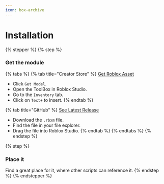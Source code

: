 ```yaml
---
icon: box-archive
---
```


# Installation

{% stepper %}
{% step %}
### Get the module

{% tabs %}
{% tab title="Creator Store" %}
<a href="https://create.roblox.com/store/asset/138658986432597" class="button primary">Get Roblox Asset</a>

* Click `Get Model`.
* Open the ToolBox in Roblox Studio.
* Go to the `Inventory` tab.
* Click on `Text+` to insert.
{% endtab %}

{% tab title="GitHub" %}
<a href="https://github.com/AlexanderLindholt/TextPlus/releases/latest" class="button primary">See Latest Release</a>

* Download the `.rbxm` file.
* Find the file in your file explorer.
* Drag the file into Roblox Studio.
{% endtab %}
{% endtabs %}
{% endstep %}

{% step %}
### Place it

Find a great place for it, where other scripts can reference it.
{% endstep %}
{% endstepper %}
